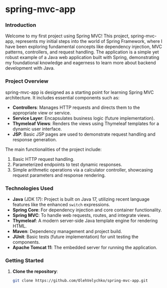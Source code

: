 # spring-mvc-app

### Introduction
Welcome to my first project using Spring MVC! This project, spring-mvc-app, represents my initial steps into the world of Spring Framework, where I have been exploring fundamental concepts like dependency injection, MVC patterns, controllers, and request handling. The application is a simple yet robust example of a Java web application built with Spring, demonstrating my foundational knowledge and eagerness to learn more about backend development with Java.

### Project Overview
spring-mvc-app is designed as a starting point for learning Spring MVC architecture. It includes essential components such as:
- **Controllers**: Manages HTTP requests and directs them to the appropriate view or service.
- **Service Layer**: Encapsulates business logic (future implementation).
- **Thymeleaf Views**: Renders the views using Thymeleaf templates for a dynamic user interface.
- **JSP**: Basic JSP pages are used to demonstrate request handling and response generation.

The main functionalities of the project include:
1. Basic HTTP request handling.
2. Parameterized endpoints to test dynamic responses.
3. Simple arithmetic operations via a calculator controller, showcasing request parameters and response rendering.

### Technologies Used
- **Java** (JDK 17): Project is built on Java 17, utilizing recent language features like the enhanced `switch` expressions.
- **Spring Core**: For dependency injection and core container functionality.
- **Spring MVC**: To handle web requests, routes, and integrate views.
- **Thymeleaf**: A modern server-side Java template engine for rendering HTML.
- **Maven**: Dependency management and project build.
- **JUnit**: Basic tests (future implementation) for unit testing the components.
- **Apache Tomcat 11**: The embedded server for running the application.

### Getting Started
1. **Clone the repository**:
   ```bash
   git clone https://github.com/OlehVelychko/spring-mvc-app.git
